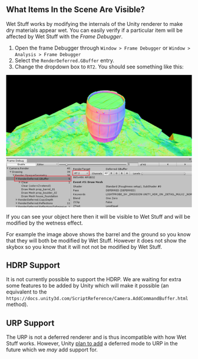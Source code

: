 ## What Items In the Scene Are Visible?

Wet Stuff works by modifying the internals of the Unity renderer to make dry materials appear wet. You can easily verify if a particular item will be affected by Wet Stuff with the _Frame Debugger_.

1. Open the frame Debugger through `Window > Frame Debugger` or `Window > Analysis > Frame Debugger`
2. Select the `RenderDeferred.GBuffer` entry.
3. Change the dropdown box to `RT2`. You should see something like this:

![GBuffer Barrel](../images/GBufferNormals.png)

If you can see your object here then it will be visible to Wet Stuff and will be modified by the wetness effect.

For example the image above shows the barrel and the ground so you know that they will both be modified by Wet Stuff. However it does not show the skybox so you know that it will not not be modified by Wet Stuff.

## HDRP Support

It is not currently possible to support the HDRP. We are waiting for extra some features to be added by Unity which will make it possible (an equivalent to the `https://docs.unity3d.com/ScriptReference/Camera.AddCommandBuffer.html` method).

## URP Support

The URP is not a deferred renderer and is thus incompatible with how Wet Stuff works. However, Unity [plan to add](https://docs.unity3d.com/Packages/com.unity.render-pipelines.lightweight@5.10/manual/faq.html#does-lwrp-support-a-deferred-renderer) a deferred mode to URP in the future which we _may_ add support for.